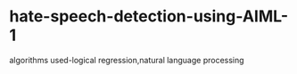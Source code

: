 # hate-speech-detection-using-AIML-1
algorithms used-logical regression,natural language processing
